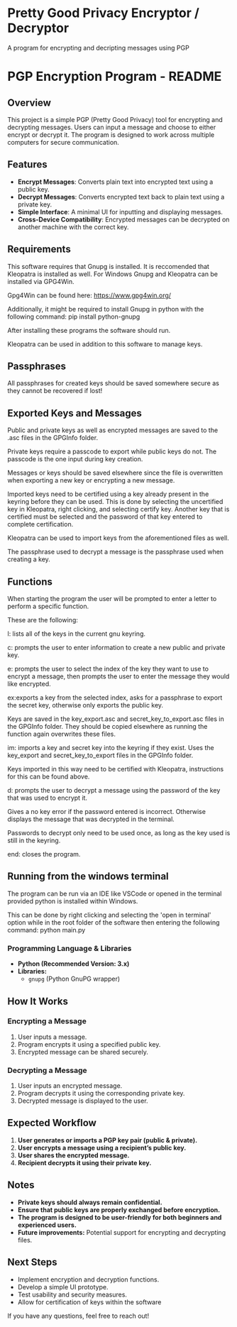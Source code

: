 # Pretty Good Privacy Encryptor / Decryptor
 A program for encrypting and decripting messages using PGP


# PGP Encryption Program - README

## Overview

This project is a simple PGP (Pretty Good Privacy) tool for encrypting and decrypting messages. Users can input a message and choose to either encrypt or decrypt it. The program is designed to work across multiple computers for secure communication.

## Features

- **Encrypt Messages**: Converts plain text into encrypted text using a public key.
- **Decrypt Messages**: Converts encrypted text back to plain text using a private key.
- **Simple Interface**: A minimal UI for inputting and displaying messages.
- **Cross-Device Compatibility**: Encrypted messages can be decrypted on another machine with the correct key.

## Requirements

This software requires that Gnupg is installed.
It is reccomended that Kleopatra is installed as well.
For Windows Gnupg and Kleopatra can be installed via GPG4Win.

Gpg4Win can be found here: https://www.gpg4win.org/

Additionally, it might be required to install Gnupg in python with the following command:
pip install python-gnupg

After installing these programs the software should run.

Kleopatra can be used in addition to this software to manage keys.

## Passphrases

All passphrases for created keys should be saved somewhere secure as they cannot be recovered if lost!

## Exported Keys and Messages

Public and private keys as well as encrypted messages are saved to the .asc files in the GPGInfo folder.

Private keys require a passcode to export while public keys do not.
The passcode is the one input during key creation.

Messages or keys should be saved elsewhere since the file is overwritten when exporting a new key or encrypting a new message.

Imported keys need to be certified using a key already present in the keyring before they can be used.
This is done by selecting the uncertified key in Kleopatra, right clicking, and selecting certify key.
Another key that is certified must be selected and the password of that key entered to complete certification.

Kleopatra can be used to import keys from the aforementioned files as well.

The passphrase used to decrypt a message is the passphrase used when creating a key.


## Functions

When starting the program the user will be prompted to enter a letter to perform a specific function.

These are the following:

l: lists all of the keys in the current gnu keyring.

c: prompts the user to enter information to create a new public and private key.

e: prompts the user to select the index of the key they want to use to encrypt a message, then prompts the user to
enter the message they would like encrypted.

ex:exports a key from the selected index, asks for a passphrase to export the secret key, otherwise only exports the public key.

Keys are saved in the key_export.asc and secret_key_to_export.asc files in the GPGInfo folder. They should be copied elsewhere as running the function again overwrites these files.

im: imports a key and secret key into the keyring if they exist. Uses the key_export and secret_key_to_export files in the GPGInfo folder.

Keys imported in this way need to be certified with Kleopatra, instructions for this can be found above. 

d: prompts the user to decrypt a message using the password of the key that was used to encrypt it.

Gives a no key error if the password entered is incorrect. Otherwise displays the message that was decrypted in the terminal.

Passwords to decrypt only need to be used once, as long as the key used is still in the keyring.

end: closes the program.


## Running from the windows terminal

The program can be run via an IDE like VSCode or opened in the terminal provided python is installed within Windows.

This can be done by right clicking and selecting the 'open in terminal' option while in the root folder of the software then entering the following command: python main.py



### **Programming Language & Libraries**

- **Python (Recommended Version: 3.x)**
- **Libraries:**
  - `gnupg` (Python GnuPG wrapper)



## How It Works

### **Encrypting a Message**

1. User inputs a message.
2. Program encrypts it using a specified public key.
3. Encrypted message can be shared securely.

### **Decrypting a Message**

1. User inputs an encrypted message.
2. Program decrypts it using the corresponding private key.
3. Decrypted message is displayed to the user.

## Expected Workflow

1. **User generates or imports a PGP key pair (public & private).**
2. **User encrypts a message using a recipient’s public key.**
3. **User shares the encrypted message.**
4. **Recipient decrypts it using their private key.**

## Notes

- **Private keys should always remain confidential.**
- **Ensure that public keys are properly exchanged before encryption.**
- **The program is designed to be user-friendly for both beginners and experienced users.**
- **Future improvements:** Potential support for encrypting and decrypting files.

## Next Steps

- Implement encryption and decryption functions.
- Develop a simple UI prototype.
- Test usability and security measures.
- Allow for certification of keys within the software

If you have any questions, feel free to reach out!

